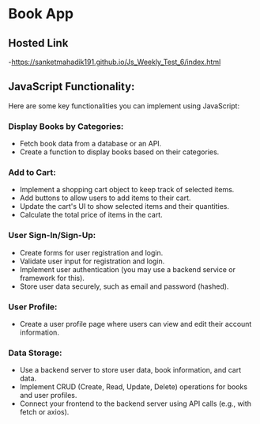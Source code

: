 # Book App

## Hosted Link 
-https://sanketmahadik191.github.io/Js_Weekly_Test_6/index.html

## JavaScript Functionality:

Here are some key functionalities you can implement using JavaScript:

### Display Books by Categories:

- Fetch book data from a database or an API.
- Create a function to display books based on their categories.

### Add to Cart:

- Implement a shopping cart object to keep track of selected items.
- Add buttons to allow users to add items to their cart.
- Update the cart's UI to show selected items and their quantities.
- Calculate the total price of items in the cart.

### User Sign-In/Sign-Up:

- Create forms for user registration and login.
- Validate user input for registration and login.
- Implement user authentication (you may use a backend service or framework for this).
- Store user data securely, such as email and password (hashed).


### User Profile:

- Create a user profile page where users can view and edit their account information.


### Data Storage:

- Use a backend server to store user data, book information, and cart data.
- Implement CRUD (Create, Read, Update, Delete) operations for books and user profiles.
- Connect your frontend to the backend server using API calls (e.g., with fetch or axios).
